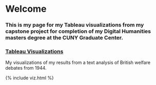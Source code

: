 # Welcome

### This is my page for my Tableau visualizations from my capstone project for completion of my Digital Humanities masters degree at the CUNY Graduate Center.

### [Tableau Visualizations](./visualization.md)

My visualizations of my results from a text analysis of British welfare debates from 1944.

{% include viz.html %}
